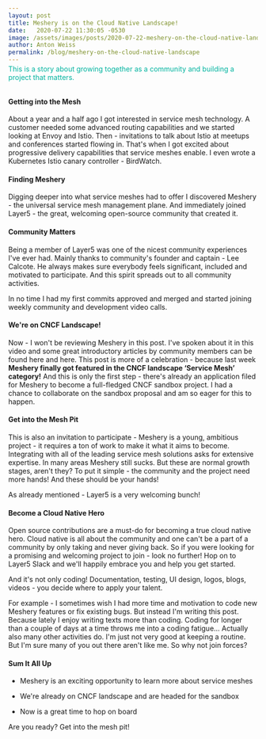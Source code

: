 ```yaml
---
layout: post
title: Meshery is on the Cloud Native Landscape!
date:   2020-07-22 11:30:05 -0530
image: /assets/images/posts/2020-07-22-meshery-on-the-cloud-native-landscape/cncf-meshery.png
author: Anton Weiss
permalink: /blog/meshery-on-the-cloud-native-landscape
---
```


<div class="center" style="color:#00b39f;position:relative;top:-12px;font-size:1.00em;">This is a story about growing together as a community and building a project that matters.</div>

#### Getting into the Mesh

About a year and a half ago I got interested in service mesh technology. A customer needed some advanced routing capabilities and we started looking at Envoy and Istio. Then - invitations to talk about Istio at meetups and conferences started flowing in. That's when I got excited about progressive delivery capabilities that service meshes enable. I even wrote a Kubernetes Istio canary controller - BirdWatch.

#### Finding Meshery

Digging deeper into what service meshes had to offer I discovered Meshery - the universal service mesh management plane. And immediately joined Layer5 - the great, welcoming open-source community that created it.

#### Community Matters

Being a member of Layer5 was one of the nicest community experiences I've ever had. Mainly thanks to community's founder and captain - Lee Calcote. He always makes sure everybody feels significant, included and motivated to participate. And this spirit spreads out to all community activities.

In no time I had my first commits approved and merged and started joining weekly community and development video calls.

#### We're on CNCF Landscape!

Now - I won't be reviewing Meshery in this post. I've spoken about it in this video and some great introductory articles by community members can be found here and here. This post is more of a celebration - because last week **Meshery finally got featured in the CNCF landscape ‘Service Mesh’ category!**
And this is only the first step - there's already an application filed for Meshery to become a full-fledged CNCF sandbox project. I had a chance to collaborate on the sandbox proposal and am so eager for this to happen.

#### Get into the Mesh Pit

This is also an invitation to participate - Meshery is a young, ambitious project - it requires a ton of work to make it what it aims to become. Integrating with all of the leading service mesh solutions asks for extensive expertise. In many areas Meshery still sucks. But these are normal growth stages, aren't they? To put it simple - the community and the project need more hands! And these should be your hands!

As already mentioned - Layer5 is a very welcoming bunch!

#### Become a Cloud Native Hero

Open source contributions are a must-do for becoming a true cloud native hero. Cloud native is all about the community and one can't be a part of a community by only taking and never giving back. So if you were looking for a promising and welcoming project to join - look no further! Hop on to Layer5 Slack and we'll happily embrace you and help you get started.

And it's not only coding! Documentation, testing, UI design, logos, blogs, videos - you decide where to apply your talent.

For example - I sometimes wish I had more time and motivation to code new Meshery features or fix existing bugs. But instead I'm writing this post. Because lately I enjoy writing texts more than coding. Coding for longer than a couple of days at a time throws me into a coding fatigue… Actually also many other activities do. I'm just not very good at keeping a routine. But I'm sure many of you out there aren't like me. So why not join forces?

#### Sum It All Up

* Meshery is an exciting opportunity to learn more about service meshes

* We're already on CNCF landscape and are headed for the sandbox

* Now is a great time to hop on board

Are you ready? Get into the mesh pit!
